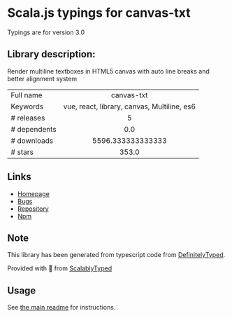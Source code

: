 
# Scala.js typings for canvas-txt

Typings are for version 3.0

## Library description:
Render multiline textboxes in HTML5 canvas with auto line breaks and better alignment system

|                    |                 |
| ------------------ | :-------------: |
| Full name          | canvas-txt |
| Keywords           | vue, react, library, canvas, Multiline, es6 |
| # releases         | 5 |
| # dependents       | 0.0 |
| # downloads        | 5596.333333333333 |
| # stars            | 353.0 |

## Links
- [Homepage](https://canvas-txt.geongeorge.com)
- [Bugs](https://github.com/geongeorge/Canvas-Txt/issues)
- [Repository](https://github.com/geongeorge/Canvas-Txt)
- [Npm](https://www.npmjs.com/package/canvas-txt)
    


## Note
This library has been generated from typescript code from [DefinitelyTyped](https://definitelytyped.org).

Provided with :purple_heart: from [ScalablyTyped](https://github.com/oyvindberg/ScalablyTyped)

## Usage
See [the main readme](../../readme.md) for instructions.


